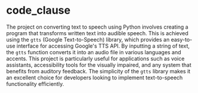 # code_clause
The project on converting text to speech using Python involves creating a program that transforms written text into audible speech. This is achieved using the `gtts` (Google Text-to-Speech) library, which provides an easy-to-use interface for accessing Google's TTS API. By inputting a string of text, the `gtts` function converts it into an audio file in various languages and accents. This project is particularly useful for applications such as voice assistants, accessibility tools for the visually impaired, and any system that benefits from auditory feedback. The simplicity of the `gtts` library makes it an excellent choice for developers looking to implement text-to-speech functionality efficiently.
